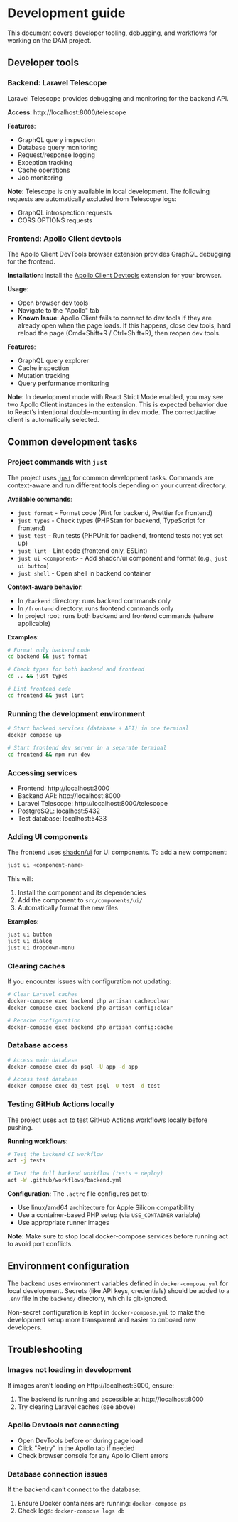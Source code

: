 # Development guide

This document covers developer tooling, debugging, and workflows for working on the DAM project.

## Developer tools

### Backend: Laravel Telescope

Laravel Telescope provides debugging and monitoring for the backend API.

**Access**: http://localhost:8000/telescope

**Features**:
- GraphQL query inspection
- Database query monitoring
- Request/response logging
- Exception tracking
- Cache operations
- Job monitoring

**Note**: Telescope is only available in local development. The following requests are automatically excluded from Telescope logs:
- GraphQL introspection requests
- CORS OPTIONS requests

### Frontend: Apollo Client devtools

The Apollo Client DevTools browser extension provides GraphQL debugging for the frontend.

**Installation**: Install the [Apollo Client Devtools](https://www.apollographql.com/docs/react/development-testing/developer-tooling/#apollo-client-devtools) extension for your browser.

**Usage**:
- Open browser dev tools
- Navigate to the "Apollo" tab
- **Known Issue**: Apollo Client fails to connect to dev tools if they are already open when the page loads. If
  this happens, close dev tools, hard reload the page (Cmd+Shift+R / Ctrl+Shift+R), then reopen dev tools.

**Features**:
- GraphQL query explorer
- Cache inspection
- Mutation tracking
- Query performance monitoring

**Note**: In development mode with React Strict Mode enabled, you may see two Apollo Client instances in the extension.
This is expected behavior due to React’s intentional double-mounting in dev mode. The correct/active client is
automatically selected.

## Common development tasks

### Project commands with `just`

The project uses [`just`](https://github.com/casey/just) for common development tasks. Commands are context-aware and
run different tools depending on your current directory.

**Available commands**:
- `just format` - Format code (Pint for backend, Prettier for frontend)
- `just types` - Check types (PHPStan for backend, TypeScript for frontend)
- `just test` - Run tests (PHPUnit for backend, frontend tests not yet set up)
- `just lint` - Lint code (frontend only, ESLint)
- `just ui <component>` - Add shadcn/ui component and format (e.g., `just ui button`)
- `just shell` - Open shell in backend container

**Context-aware behavior**:
- In `/backend` directory: runs backend commands only
- In `/frontend` directory: runs frontend commands only
- In project root: runs both backend and frontend commands (where applicable)

**Examples**:
```bash
# Format only backend code
cd backend && just format

# Check types for both backend and frontend
cd .. && just types

# Lint frontend code
cd frontend && just lint
```

### Running the development environment

```bash
# Start backend services (database + API) in one terminal
docker compose up

# Start frontend dev server in a separate terminal
cd frontend && npm run dev
```

### Accessing services

- Frontend: http://localhost:3000
- Backend API: http://localhost:8000
- Laravel Telescope: http://localhost:8000/telescope
- PostgreSQL: localhost:5432
- Test database: localhost:5433

### Adding UI components

The frontend uses [shadcn/ui](https://ui.shadcn.com/) for UI components. To add a new component:

```bash
just ui <component-name>
```

This will:
1. Install the component and its dependencies
2. Add the component to `src/components/ui/`
3. Automatically format the new files

**Examples**:
```bash
just ui button
just ui dialog
just ui dropdown-menu
```

### Clearing caches

If you encounter issues with configuration not updating:

```bash
# Clear Laravel caches
docker-compose exec backend php artisan cache:clear
docker-compose exec backend php artisan config:clear

# Recache configuration
docker-compose exec backend php artisan config:cache
```

### Database access

```bash
# Access main database
docker-compose exec db psql -U app -d app

# Access test database
docker-compose exec db_test psql -U test -d test
```

### Testing GitHub Actions locally

The project uses [`act`](https://github.com/nektos/act) to test GitHub Actions workflows locally before pushing.

**Running workflows**:
```bash
# Test the backend CI workflow
act -j tests

# Test the full backend workflow (tests + deploy)
act -W .github/workflows/backend.yml
```

**Configuration**: The `.actrc` file configures act to:
- Use linux/amd64 architecture for Apple Silicon compatibility
- Use a container-based PHP setup (via `USE_CONTAINER` variable)
- Use appropriate runner images

**Note**: Make sure to stop local docker-compose services before running act to avoid port conflicts.

## Environment configuration

The backend uses environment variables defined in `docker-compose.yml` for local development. Secrets (like API keys,
credentials) should be added to a `.env` file in the `backend/` directory, which is git-ignored.

Non-secret configuration is kept in `docker-compose.yml` to make the development setup more transparent and easier to
onboard new developers.

## Troubleshooting

### Images not loading in development

If images aren’t loading on http://localhost:3000, ensure:
1. The backend is running and accessible at http://localhost:8000
2. Try clearing Laravel caches (see above)

### Apollo Devtools not connecting

- Open DevTools before or during page load
- Click "Retry" in the Apollo tab if needed
- Check browser console for any Apollo Client errors

### Database connection issues

If the backend can’t connect to the database:
1. Ensure Docker containers are running: `docker-compose ps`
2. Check logs: `docker-compose logs db`
